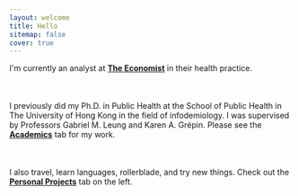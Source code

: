 ```yaml
---
layout: welcome
title: Hello
sitemap: false
cover: true
---
```


<style>
    p {
       margin-bottom: 50px; /* Adjust this value for desired space */
    }
</style>
	
	
<p>I'm currently an analyst at <b><a href="https://impact.economist.com/">The Economist</a></b> in their health practice.</p>

<p>I previously did my Ph.D. in Public Health at the School of Public Health in The University of Hong Kong in the field of infodemiology. I was supervised by Professors Gabriel M. Leung and Karen A. Grépin. Please see the <b><a href="https://jasonyin.com/academia">Academics</a></b> tab for my work. </p>

<p>I also travel, learn languages, rollerblade, and try new things. Check out the <b><a href="https://jasonyin.com/projects">Personal Projects</a></b> tab on the left.